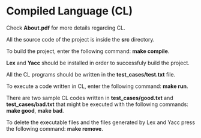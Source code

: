 # Compiled Language (CL)
Check **About.pdf** for more details regarding CL. 

All the source code of the project is inside the **src** directory.

To build the project, enter the following command: **make compile**. 

**Lex** and **Yacc** should be installed in order to successfuly build the project. 

All the CL programs should be written in the **test_cases/test.txt** file.

To execute a code written in CL, enter the following command: **make run**.

There are two sample CL codes written in **test_cases/good.txt** and **test_cases/bad.txt** that might be executed with the following commands: **make good**, **make bad**.

To delete the executable files and the files generated by Lex and Yacc press the following command: **make remove**.

